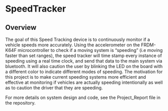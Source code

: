 # SpeedTracker

## Overview
The goal of this Speed Tracking device is to continuously monitor if a vehicle speeds more accurately.  Using the accelerometer on the FRDM-K64F microcontroller to check if a moving system is “speeding” (i.e moving faster than set ranges), the speed tracker will time stamp every instance of speeding using a real time clock, and send that data to the main system via bluetooth. It will also caution the user by blinking the LED on the board with a different color to indicate different modes of speeding. The motivation for this project is to make current speeding systems more efficient and effective at monitoring if vehicles are actually speeding intentionally as well as to caution the driver that they are speeding. 

For more details on system design and code, see the Project_Report file in the repository.
